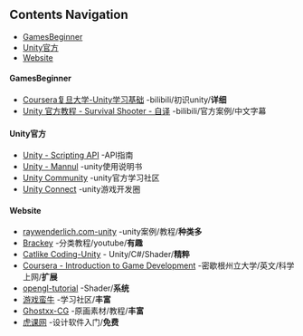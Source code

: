 ## Contents Navigation
* [GamesBeginner](#UnityBeginner)
* [Unity官方](#Unity官方)
* [Website](#Website)



#### GamesBeginner
- [Coursera复旦大学-Unity学习基础](https://www.bilibili.com/video/av10755879/%20) -bilibili/初识unity/**详细**
- [Unity 官方教程 - Survival Shooter - 自译](https://www.bilibili.com/video/av18791296?from=search&seid=14997144213918929603) -bilibili/官方案例/中文字幕

#### Unity官方
- [Unity - Scripting API](https://docs.unity3d.com/2017.2/Documentation/ScriptReference/index.html) -API指南
- [Unity - Mannul](https://docs.unity3d.com/2017.2/Documentation/Manual/UnityManual.html) -unity使用说明书
- [Unity Community](https://unity3d.com/cn/community) -unity官方学习社区
- [Unity Connect](https://connect.unity.com/) -unity游戏开发圈

#### Website
- [raywenderlich.com-unity](https://www.raywenderlich.com/unity) -unity案例/教程/**种类多**
- [Brackey](https://www.youtube.com/channel/UCYbK_tjZ2OrIZFBvU6CCMiA) -分类教程/youtube/**有趣**
- [Catlike Coding-Unity](https://catlikecoding.com/) - Unity/C#/Shader/**精粹**
- [Coursera - Introduction to Game Development](https://www.coursera.org/learn/game-development/) -密歇根州立大学/英文/科学上网/**扩展**
- [opengl-tutorial](http://www.opengl-tutorial.org/cn/) -Shader/**系统**
- [游戏蛮牛](http://www.manew.com/) -学习社区/**丰富**
- [Ghostxx-CG](http://ghostxx.com/) -原画素材/教程/**丰富**
- [虎课网](https://huke88.com/) -设计软件入门/**免费**



